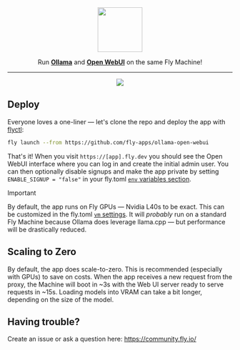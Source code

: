 <div align="center">
  <picture>
    <source media="(prefers-color-scheme: dark)" srcset="https://github.com/fly-apps/ollama-open-webui/assets/3727384/25c0bc76-cf50-431d-8435-707fac9c2b1a">
    <img height="100px" src="https://github.com/fly-apps/ollama-open-webui/assets/3727384/5659f0e4-c4c7-4a0a-9949-d8042564be45"</img>
  </picture>
</div>

<div align="center">
  <p>Run <strong><a href="https://github.com/ollama/ollama">Ollama</a></strong> and <strong><a href="https://github.com/open-webui/open-webui">Open WebUI</a></strong> on the same Fly Machine!</p>
</div>

___________

<div align="center">
  <picture>
    <source media="(prefers-color-scheme: dark)" srcset="https://github.com/fly-apps/ollama-open-webui/assets/3727384/471dc098-e5f5-4d02-813d-c77fe891bf58">
    <img src="https://github.com/fly-apps/ollama-open-webui/assets/3727384/22e90e1e-7a48-4628-8444-8135a0049adb"</img>
  </picture>
</div>

## Deploy

Everyone loves a one-liner — let's clone the repo and deploy the app with [flyctl](https://fly.io/docs/hands-on/install-flyctl/): 

```bash
fly launch --from https://github.com/fly-apps/ollama-open-webui
```

That's it! When you visit `https://[app].fly.dev` you should see the Open WebUI interface where you can log in and create the initial admin user. You can then optionally disable signups and make the app private by setting `ENABLE_SIGNUP = "false"` in your fly.toml [`env` variables section](https://fly.io/docs/reference/configuration/#the-env-variables-section).

> [!IMPORTANT]  
> By default, the app runs on Fly GPUs — Nvidia L40s to be exact. This can be customized in the fly.toml [`vm` settings](https://github.com/fly-apps/ollama-open-webui/blob/e168239c26fb2548ee26d1e44e1df3ab1278497d/fly.toml#L26). It will _probably_ run on a standard Fly Machine because Ollama does leverage llama.cpp — but performance will be drastically reduced.

## Scaling to Zero

By default, the app does scale-to-zero. This is recommended (especially with GPUs) to save on costs. When the app receives a new request from the proxy, the Machine will boot in ~3s with the Web UI server ready to serve requests in ~15s. Loading models into VRAM can take a bit longer, depending on the size of the model.

## Having trouble?

Create an issue or ask a question here: https://community.fly.io/
